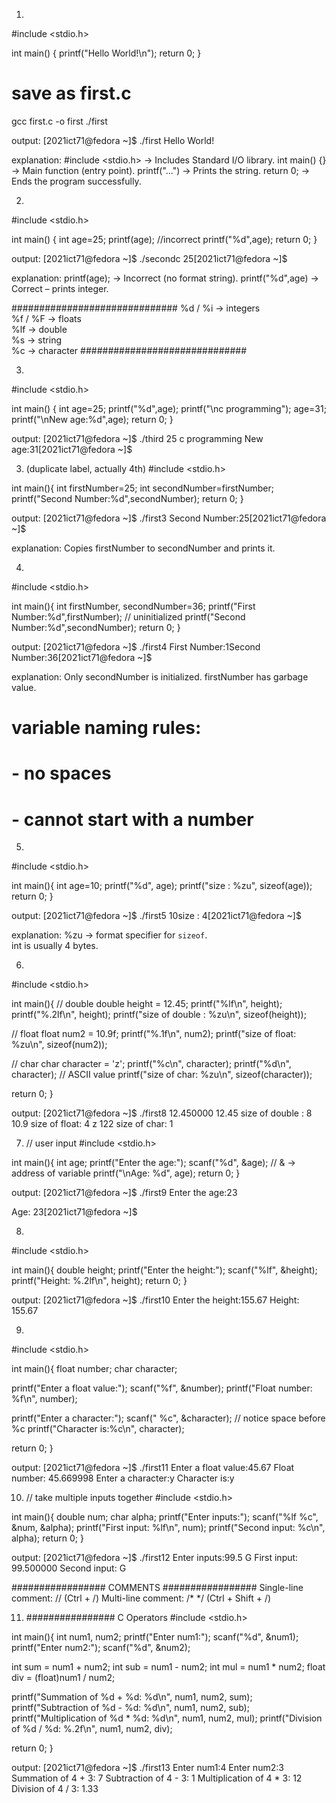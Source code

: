 1.
#include <stdio.h>

int main() {
  printf("Hello World!\n");
  return 0;
}

# save as first.c
gcc first.c -o first
./first

output:
[2021ict71@fedora ~]$ ./first
Hello World!

explanation:
#include <stdio.h>        → Includes Standard I/O library.
int main() {}             → Main function (entry point).
printf("...")             → Prints the string.
return 0;                 → Ends the program successfully.


2.
#include <stdio.h>

int main() {
  int age=25;
  printf(age); //incorrect
  printf("%d",age);
  return 0;
}

output:
[2021ict71@fedora ~]$ ./secondc
25[2021ict71@fedora ~]$

explanation:
printf(age);     → Incorrect (no format string).
printf("%d",age) → Correct – prints integer.


##############################
%d / %i → integers  
%f / %F → floats  
%lf     → double  
%s      → string  
%c      → character
##############################


3.
#include <stdio.h>

int main() {
  int age=25;
  printf("%d",age);
  printf("\nc programming");
  age=31;
  printf("\nNew age:%d",age);
  return 0;
}

output:
[2021ict71@fedora ~]$ ./third
25
c programming
New age:31[2021ict71@fedora ~]$


3. (duplicate label, actually 4th)
#include <stdio.h>

int main(){
  int firstNumber=25;
  int secondNumber=firstNumber;
  printf("Second Number:%d",secondNumber);
  return 0;
}

output:
[2021ict71@fedora ~]$ ./first3
Second Number:25[2021ict71@fedora ~]$

explanation:
Copies firstNumber to secondNumber and prints it.


4.
#include <stdio.h>

int main(){
  int firstNumber, secondNumber=36;
  printf("First Number:%d",firstNumber);  // uninitialized
  printf("Second Number:%d",secondNumber);
  return 0;
}

output:
[2021ict71@fedora ~]$ ./first4
First Number:1Second Number:36[2021ict71@fedora ~]$

explanation:
Only secondNumber is initialized. firstNumber has garbage value.

# variable naming rules:
# - no spaces
# - cannot start with a number


5.
#include <stdio.h>

int main(){
  int age=10;
  printf("%d", age);
  printf("size : %zu", sizeof(age));
  return 0;
}

output:
[2021ict71@fedora ~]$ ./first5
10size : 4[2021ict71@fedora ~]$

explanation:
%zu → format specifier for `sizeof`.  
int is usually 4 bytes.


6.
#include <stdio.h>

int main(){
  // double
  double height = 12.45;
  printf("%lf\n", height);
  printf("%.2lf\n", height);
  printf("size of double : %zu\n", sizeof(height));

  // float
  float num2 = 10.9f;
  printf("%.1f\n", num2);
  printf("size of float: %zu\n", sizeof(num2));

  // char
  char character = 'z';
  printf("%c\n", character);
  printf("%d\n", character); // ASCII value
  printf("size of char: %zu\n", sizeof(character));

  return 0;
}

output:
[2021ict71@fedora ~]$ ./first8
12.450000
12.45
size of double : 8
10.9
size of float: 4
z
122
size of char: 1


7. // user input
#include <stdio.h>

int main(){
  int age;
  printf("Enter the age:");
  scanf("%d", &age);  // & → address of variable
  printf("\nAge: %d", age);
  return 0;
}

output:
[2021ict71@fedora ~]$ ./first9
Enter the age:23

Age: 23[2021ict71@fedora ~]$


8.
#include <stdio.h>

int main(){
  double height;
  printf("Enter the height:");
  scanf("%lf", &height);
  printf("Height: %.2lf\n", height);
  return 0;
}

output:
[2021ict71@fedora ~]$ ./first10
Enter the height:155.67
Height: 155.67


9.
#include <stdio.h>

int main(){
  float number;
  char character;

  printf("Enter a float value:");
  scanf("%f", &number);
  printf("Float number: %f\n", number);

  printf("Enter a character:");
  scanf(" %c", &character);  // notice space before %c
  printf("Character is:%c\n", character);

  return 0;
}

output:
[2021ict71@fedora ~]$ ./first11
Enter a float value:45.67
Float number: 45.669998
Enter a character:y
Character is:y


10. // take multiple inputs together
#include <stdio.h>

int main(){
  double num;
  char alpha;
  printf("Enter inputs:");
  scanf("%lf %c", &num, &alpha);
  printf("First input: %lf\n", num);
  printf("Second input: %c\n", alpha);
  return 0;
}

output:
[2021ict71@fedora ~]$ ./first12
Enter inputs:99.5 G
First input: 99.500000
Second input: G


################# COMMENTS #################
Single-line comment: // (Ctrl + /)
Multi-line comment: /* */ (Ctrl + Shift + /)


11. ################ C Operators
#include <stdio.h>

int main(){
  int num1, num2;
  printf("Enter num1:");
  scanf("%d", &num1);
  printf("Enter num2:");
  scanf("%d", &num2);

  int sum = num1 + num2;
  int sub = num1 - num2;
  int mul = num1 * num2;
  float div = (float)num1 / num2;

  printf("Summation of %d + %d: %d\n", num1, num2, sum);
  printf("Subtraction of %d - %d: %d\n", num1, num2, sub);
  printf("Multiplication of %d * %d: %d\n", num1, num2, mul);
  printf("Division of %d / %d: %.2f\n", num1, num2, div);

  return 0;
}

output:
[2021ict71@fedora ~]$ ./first13
Enter num1:4
Enter num2:3
Summation of 4 + 3: 7
Subtraction of 4 - 3: 1
Multiplication of 4 * 3: 12
Division of 4 / 3: 1.33

